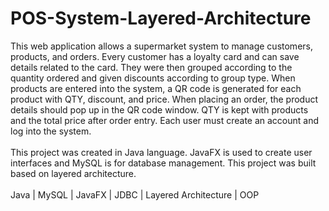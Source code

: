 # POS-System-Layered-Architecture
This web application allows a supermarket system to manage customers, products, and orders. Every customer has a loyalty card and can save details related to the card. They were then grouped according to the quantity ordered and given discounts according to group type. When products are entered into the system, a QR code is generated for each product with QTY, discount, and price. When placing an order, the product details should pop up in the QR code window. QTY is kept with products and the total price after order entry. Each user must create an account and log into the system.<br><br>
This project was created in Java language. JavaFX is used to create user interfaces and MySQL is for database management. This project was built based on layered architecture.<br><br>
Java | MySQL | JavaFX | JDBC | Layered Architecture | OOP
